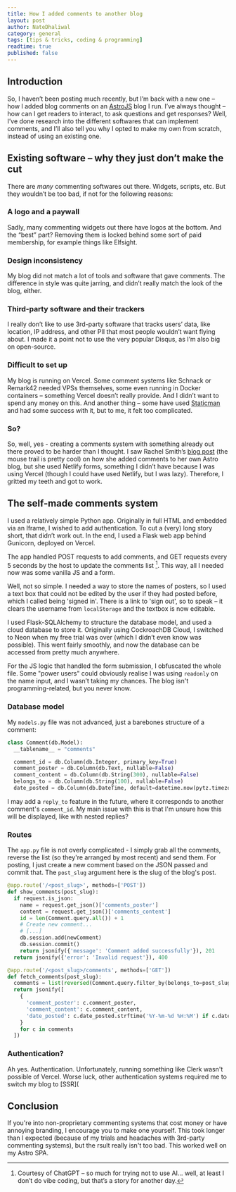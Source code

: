 ```yaml
---
title: How I added comments to another blog
layout: post
author: NateDhaliwal
category: general
tags: [tips & tricks, coding & programming]
readtime: true
published: false
---
```


## Introduction
So, I haven’t been posting much recently, but I’m back with a new one – how I added blog comments on an [AstroJS](https://astro.build/) blog I run.
I’ve always thought – how can I get readers to interact, to ask questions and get responses? Well, I’ve done research into the different softwares that can implement comments, and I’ll also tell you why I opted to make my own from scratch, instead of using an existing one.

## Existing software – why they just don’t make the cut
There are *many* commenting softwares out there. Widgets, scripts, etc. But they wouldn’t be too bad, if not for the following reasons:

### A logo and a paywall
Sadly, many commenting widgets out there have logos at the bottom. And the “best” part? Removing them is locked behind some sort of paid membership, for example things like Elfsight.

### Design inconsistency
My blog did not match a lot of tools and software that gave comments. The difference in style was quite jarring, and didn’t really match the look of the blog, either.

### Third-party software and their trackers
I really don’t like to use 3rd-party software that tracks users’ data, like location, IP address, and other PII that most people wouldn’t want flying about. I made it a point not to use the very popular Disqus, as I’m also big on open-source.

### Difficult to set up
My blog is running on Vercel. Some comment systems like Schnack or Remark42 needed VPSs themselves, some even running in Docker containers – something Vercel doesn’t really provide. And I didn’t want to spend any money on this. And another thing – some have used [Staticman](https://staticman.net/) and had some success with it, but to me, it felt too complicated.

### So?
So, well, yes -  creating a comments system with something already out there proved to be harder than I thought. I saw Rachel Smith’s [blog post](https://rachsmith.com/static-blog-comments/) (the mouse trail is pretty cool) on how she added comments to her own Astro blog, but she used Netlify forms, something I didn’t have because I was using Vercel (though I could have used Netlify, but I was lazy). Therefore, I gritted my teeth and got to work.

## The self-made comments system
I used a relatively simple Python app. Originally in full HTML and embedded via an Iframe, I wished to add authentication. To cut a (very) long story short, that didn’t work out. In the end, I used a Flask web app behind Gunicorn, deployed on Vercel.

The app handled POST requests to add comments, and GET requests every 5 seconds by the host to update the comments list [^1]. This way, all I needed now was some vanilla JS and a form.

Well, not so simple. I needed a way to store the names of posters, so I used a text box that could not be edited by the user if they had posted before, which I called being 'signed in'. There is a link to 'sign out', so to speak – it clears the username from `localStorage` and the textbox is now editable.

I used Flask-SQLAlchemy to structure the database model, and used a cloud database to store it. Originally using CockroachDB Cloud, I switched to Neon when my free trial was over (which I didn’t even know was possible). This went fairly smoothly, and now the database can be accessed from pretty much anywhere.

For the JS logic that handled the form submission, I obfuscated the whole file. Some "power users" could obviously realise I was using `readonly` on the name input, and I wasn’t taking my chances. The blog isn't programming-related, but you never know.

### Database model
My `models.py` file was not advanced, just a barebones structure of a comment:
```python
class Comment(db.Model):
  __tablename__ = "comments"

  comment_id = db.Column(db.Integer, primary_key=True)
  comment_poster = db.Column(db.Text, nullable=False)
  comment_content = db.Column(db.String(300), nullable=False)
  belongs_to = db.Column(db.String(100), nullable=False)
  date_posted = db.Column(db.DateTime, default=datetime.now(pytz.timezone("************")))
```
I may add a `reply_to` feature in the future, where it corresponds to another comment's `comment_id`. My main issue with this is that I'm unsure how this will be displayed, like with nested replies?

### Routes
The `app.py` file is not overly complicated - I simply grab all the comments, reverse the list (so they're arranged by most recent) and send them. For posting, I just create a new comment based on the JSON passed and commit that. The `post_slug` argument here is the slug of the blog's post.
```python
@app.route('/<post_slug>', methods=['POST'])
def show_comments(post_slug):
  if request.is_json:
    name = request.get_json()['comments_poster']
    content = request.get_json()['comments_content']
    id = len(Comment.query.all()) + 1
    # Create new comment...
    # [...]
    db.session.add(newComment)
    db.session.commit()
    return jsonify({'message': 'Comment added successfully'}), 201
  return jsonify({'error': 'Invalid request'}), 400

@app.route('/<post_slug>/comments', methods=['GET'])
def fetch_comments(post_slug):
  comments = list(reversed(Comment.query.filter_by(belongs_to=post_slug).all()))
  return jsonify([
    {
      'comment_poster': c.comment_poster,
      'comment_content': c.comment_content,
      'date_posted': c.date_posted.strftime('%Y-%m-%d %H:%M') if c.date_posted else ''
    }
    for c in comments
  ])
```

### Authentication?
Ah yes. Authentication. Unfortunately, running something like Clerk wasn't possible of Vercel. Worse luck, other authentication systems required me to switch my blog to [SSR](

## Conclusion
If you're into non-proprietary commenting systems that cost money or have annoying branding, I encourage you to make one yourself. This took longer than I expected (because of my trials and headaches with 3rd-party commenting systems), but the rsult really isn't too bad. This worked well on my Astro SPA.

[^1]: Courtesy of ChatGPT – so much for trying not to use AI… well, at least I don’t do vibe coding, but that’s a story for another day.
